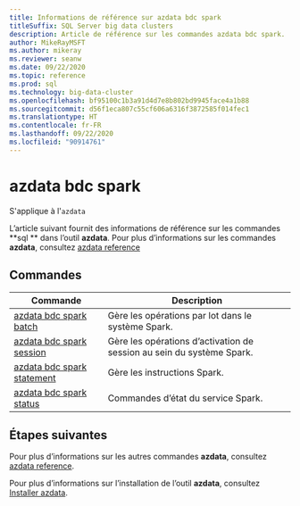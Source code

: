 ```yaml
---
title: Informations de référence sur azdata bdc spark
titleSuffix: SQL Server big data clusters
description: Article de référence sur les commandes azdata bdc spark.
author: MikeRayMSFT
ms.author: mikeray
ms.reviewer: seanw
ms.date: 09/22/2020
ms.topic: reference
ms.prod: sql
ms.technology: big-data-cluster
ms.openlocfilehash: bf95100c1b3a91d4d7e8b802bd9945face4a1b88
ms.sourcegitcommit: d56f1eca807c55cf606a6316f3872585f014fec1
ms.translationtype: HT
ms.contentlocale: fr-FR
ms.lasthandoff: 09/22/2020
ms.locfileid: "90914761"
---
```

# <a name="azdata-bdc-spark"></a>azdata bdc spark

S'applique à l'`azdata`

L’article suivant fournit des informations de référence sur les commandes **sql ** dans l’outil **azdata**. Pour plus d’informations sur les commandes **azdata**, consultez [azdata reference](reference-azdata.md)

## <a name="commands"></a>Commandes

|Commande|Description|
| --- | --- |
[azdata bdc spark batch](reference-azdata-bdc-spark-batch.md) | Gère les opérations par lot dans le système Spark.
[azdata bdc spark session](reference-azdata-bdc-spark-session.md) | Gère les opérations d’activation de session au sein du système Spark.
[azdata bdc spark statement](reference-azdata-bdc-spark-statement.md) | Gère les instructions Spark.
[azdata bdc spark status](reference-azdata-bdc-spark-status.md) | Commandes d’état du service Spark.

## <a name="next-steps"></a>Étapes suivantes

Pour plus d’informations sur les autres commandes **azdata**, consultez [azdata reference](reference-azdata.md). 

Pour plus d’informations sur l’installation de l’outil **azdata**, consultez [Installer azdata](..\install\deploy-install-azdata.md).

